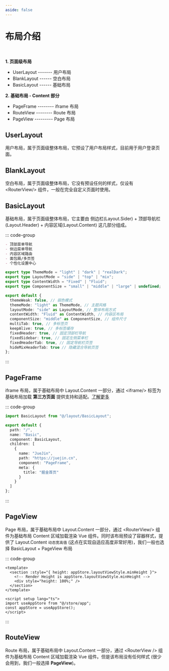 ```yaml
---
aside: false
---
```


# 布局介绍

<br/>

**1. 页面级布局**

- UserLayout ------- 用户布局
- BlankLayout ------ 空白布局
- BasicLayout ------ 基础布局

**2. 基础布局 - Content 部分**

- PageFrame -------- iframe 布局
- RouteView -------- Route 布局
- PageView --------- Page 布局

## UserLayout

用户布局，属于页面级整体布局，它预设了用户布局样式，目前用于用户登录页面。

## BlankLayout

空白布局，属于页面级整体布局，它没有预设任何的样式，仅设有 \<RouterView/> 组件，一般在完全自定义页面时使用。

## BasicLayout

基础布局，属于页面级整体布局，它主要由 侧边栏(Layout.Sider) + 顶部导航栏(Layout.Header) + 内容区域(Layout.Content) 这几部分组成。

::: code-group

```markdown [功能板块]
- 顶部菜单导航
- 侧边菜单导航
- 内容区域路由
- 面包屑/多页签
- 个性化设置中心
```

```typescript [预设配置]
export type ThemeMode = "light" | "dark" | "realDark";
export type LayoutMode = "side" | "top" | "mix";
export type ContentWidth = "Fixed" | "Fluid";
export type ComponentSize = "small" | "middle" | "large" | undefined;

export default {
  themeWeak: false, // 弱色模式
  themeMode: "light" as ThemeMode, // 主题风格
  layoutMode: "side" as LayoutMode, // 整体布局方式
  contentWidth: "Fluid" as ContentWidth, // 内容区布局
  componentSize: "middle" as ComponentSize, // 组件尺寸
  multiTab: true, // 多标签页
  keepAlive: true, // 多标签缓存
  fixedHeader: true, // 固定顶部栏导航
  fixedSidebar: true, // 固定左侧菜单栏
  fixedHeaderTab: true, // 固定导航栏页签
  hideMixHeaderTab: true // 隐藏混合导航页签
};
```

:::

## PageFrame

iframe 布局，属于基础布局中 Layout.Content 一部分，通过 \<iframe/> 标签为基础布局加载 **第三方页面** 提供支持和适配。[了解更多](/guide/routers#定义外部路由)

::: code-group

```typescript [范例 - 掘金首页]
import BasicLayout from "@/layout/BasicLayout";

export default {
  path: "/",
  name: "Basic",
  component: BasicLayout,
  children: [
    {
      name: "JueJin",
      path: "https://juejin.cn",
      component: "PageFrame",
      meta: {
        title: "掘金首页"
      }
    }
  ]
};
```

:::

## PageView

Page 布局，属于基础布局中 Layout.Content 一部分，通过 \<RouterView/> 组件为基础布局 Content 区域加载渲染 Vue 组件。同时该布局预设了容器样式，提供了 Layout.Content `动态宽高值` (这点在实现自适应高度非常好用)，我们一般也选择 BasicLayout + PageView 布局

::: code-group

```vue [范例 - 自适应高度]
<template>
  <section :style="{ height: appStore.layoutViewStyle.minHeight }">
    <!-- Render Height is appStore.layoutViewStyle.minHeight -->
    <div style="height: 100%;" />
  </section>
</template>

<script setup lang="ts">
import useAppStore from "@/store/app";
const appStore = useAppStore();
</script>
```

:::

## RouteView

Route 布局，属于基础布局中 Layout.Content 一部分，通过 \<RouterView /> 组件为基础布局 Content 区域加载渲染 Vue 组件。但是该布局没有任何样式 (很少会用到，我们一般选择 **PageView**)。
